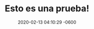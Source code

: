 ---
layout: post
title:  "Esto es una prueba!"
date:   2020-02-13 04:10:29 -0600
categories: jekyll update
---